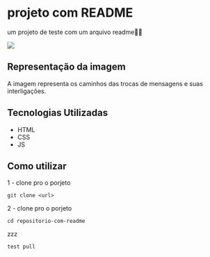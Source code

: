# projeto com README
um projeto de teste com um arquivo readme🐱‍🏍

<img src="https://selzy.com/br/blog/wp-content/uploads/2023/04/dicas-gif-email-1200.gif">


## Representação da imagem
A imagem representa os caminhos das trocas de mensagens e suas interligações.

## Tecnologias Utilizadas

- HTML
- CSS
- JS

## Como utilizar

1 - clone pro o porjeto

```
git clone <url>
```

2 - clone pro o porjeto

```
cd repositorio-com-readme
```

zzz
```
test pull
```
